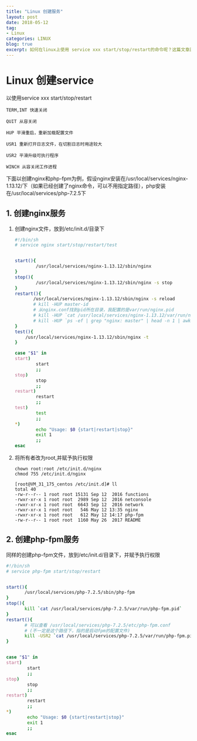 ```yaml
---
title: "Linux 创建服务"
layout: post
date: 2018-05-12
tag:
- Linux
categories: LINUX
blog: true
excerpt: 如何在linux上使用 service xxx start/stop/restart的命令呢？这篇文章就是说这个的
---
```


# Linux 创建service

以使用service xxx start/stop/restart



```
TERM,INT 快速关闭

QUIT 从容关闭

HUP 平滑重启，重新加载配置文件

USR1 重新打开日志文件，在切割日志时用途较大

USR2 平滑升级可执行程序

WINCH 从容关闭工作进程
```



下面以创建nginx和php-fpm为例，假设nginx安装在/usr/local/services/nginx-1.13.12/下（如果已经创建了nginx命令，可以不用指定路径），php安装在/usr/local/services/php-7.2.5下



## 1. 创建nginx服务

1. 创建nginx文件，放到/etc/init.d/目录下

   ```sh
   #!/bin/sh
   # service nginx start/stop/restart/test
   
   
   start(){
           /usr/local/services/nginx-1.13.12/sbin/nginx
   }
   stop(){
           /usr/local/services/nginx-1.13.12/sbin/nginx -s stop
   }
   restart(){
          /usr/local/services/nginx-1.13.12/sbin/nginx -s reload
          # kill -HUP master-id
          # 从nginx.conf找到pid所在目录，我配置的是var/run/nginx.pid
          # kill -HUP `cat /usr/local/services/nginx-1.13.12/var/run/nginx.pid`
          # kill -HUP `ps -ef | grep "nginx: master" | head -n 1 | awk '{print $2}'`
   }
   test(){
       /usr/local/services/nginx-1.13.12/sbin/nginx -t
   }
   
   case "$1" in
   start)
           start
           ;;
   stop)
           stop
           ;;
   restart)
           restart
           ;;
   test)
           test
           ;;
   *)
           echo "Usage: $0 {start|restart|stop}"
           exit 1
           ;;
   esac
   ```

   

2. 将所有者改为root,并赋予执行权限

   ```
   chown root:root /etc/init.d/nginx
   chmod 755 /etc/init.d/nginx
   
   [root@VM_31_175_centos /etc/init.d]# ll
   total 40
   -rw-r--r-- 1 root root 15131 Sep 12  2016 functions
   -rwxr-xr-x 1 root root  2989 Sep 12  2016 netconsole
   -rwxr-xr-x 1 root root  6643 Sep 12  2016 network
   -rwxr-xr-x 1 root root   546 May 12 13:35 nginx
   -rwxr-xr-x 1 root root   612 May 12 14:17 php-fpm
   -rw-r--r-- 1 root root  1160 May 26  2017 README
   ```

   

## 2. 创建php-fpm服务

同样的创建php-fpm文件，放到/etc/init.d/目录下，并赋予执行权限

```sh
#!/bin/sh
# service php-fpm start/stop/restart


start(){
       /usr/local/services/php-7.2.5/sbin/php-fpm
}
stop(){
       kill `cat /usr/local/services/php-7.2.5/var/run/php-fpm.pid`
}
restart(){
       # 可以查看 /usr/local/services/php-7.2.5/etc/php-fpm.conf
       # (不一定是这个路径下，指的是启动fpm的配置文件)
       kill -USR2 `cat /usr/local/services/php-7.2.5/var/run/php-fpm.pid`
}


case "$1" in
start)
        start
        ;;
stop)
        stop
        ;;
restart)
        restart
        ;;
*)
        echo "Usage: $0 {start|restart|stop}"
        exit 1
        ;;
esac
```

